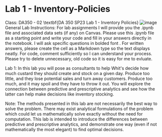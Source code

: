 # Lab 1 - Inventory-Policies
Class: DA350 - 02
\textbf{DA 350 SP23 Lab 1 - Inventory Policies}
![image](https://user-images.githubusercontent.com/77667121/222989302-5d810e2f-31e9-4f1e-8caa-2c5da4845179.png)
General Lab Instructions:
For lab assignments I will provide you the .ipynb file and associated data sets (if any) on Canvas. Please use this .ipynb file as a starting point and write your code and fill in your answers directly in the notebook. I will ask specific questions in bolded font . For written answers, please create the cell as a Markdown type so the text displays neatly. For code, comment sufficiently so I can understand your process. Please try to delete unnecessary, old code so it is easy for me to evluate.

Lab 1:
In this lab you will pose as consultants to help Whit's decide how much custard they should create and stock on a given day. Produce too little, and they lose potential sales and turn away customers. Produce too much, and it may spoil and they have to throw it out. You will explore the connection between predictive and prescriptive analytics and see how the latter can help make decisions like inventory stocking.

Note: The methods presented in this lab are not necessarily the best way to solve the problem. There may exist analytical formulations of the problem which could let us mathematically solve exactly without the need for computation. This lab is intended to introduce the differences between predictive and prescriptive analytics, and demonstrate one way (even if not mathematically the most elegant) to find optimal decisions.
